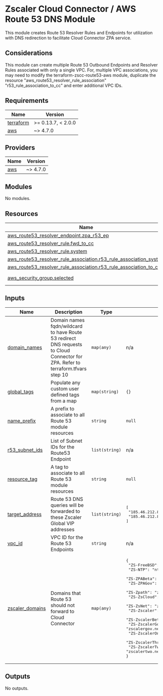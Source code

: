 # Zscaler Cloud Connector / AWS Route 53 DNS Module

This module creates Route 53 Resolver Rules and Endpoints for utilization with DNS redirection to facilitate Cloud Connector ZPA service.

## Considerations

This module can create multiple Route 53 Outbound Endpoints and Resolver Rules associated with only a single VPC. For, multiple VPC associations, you may need to modify the terraform-zscc-route53-aws module, duplicate the resource "aws_route53_resolver_rule_association" "r53_rule_association_to_cc" and enter additional VPC IDs.

<!-- BEGINNING OF PRE-COMMIT-TERRAFORM DOCS HOOK -->
## Requirements

| Name | Version |
|------|---------|
| <a name="requirement_terraform"></a> [terraform](#requirement\_terraform) | >= 0.13.7, < 2.0.0 |
| <a name="requirement_aws"></a> [aws](#requirement\_aws) | ~> 4.7.0 |

## Providers

| Name | Version |
|------|---------|
| <a name="provider_aws"></a> [aws](#provider\_aws) | ~> 4.7.0 |

## Modules

No modules.

## Resources

| Name | Type |
|------|------|
| [aws_route53_resolver_endpoint.zpa_r53_ep](https://registry.terraform.io/providers/hashicorp/aws/latest/docs/resources/route53_resolver_endpoint) | resource |
| [aws_route53_resolver_rule.fwd_to_cc](https://registry.terraform.io/providers/hashicorp/aws/latest/docs/resources/route53_resolver_rule) | resource |
| [aws_route53_resolver_rule.system](https://registry.terraform.io/providers/hashicorp/aws/latest/docs/resources/route53_resolver_rule) | resource |
| [aws_route53_resolver_rule_association.r53_rule_association_system](https://registry.terraform.io/providers/hashicorp/aws/latest/docs/resources/route53_resolver_rule_association) | resource |
| [aws_route53_resolver_rule_association.r53_rule_association_to_cc](https://registry.terraform.io/providers/hashicorp/aws/latest/docs/resources/route53_resolver_rule_association) | resource |
| [aws_security_group.selected](https://registry.terraform.io/providers/hashicorp/aws/latest/docs/data-sources/security_group) | data source |

## Inputs

| Name | Description | Type | Default | Required |
|------|-------------|------|---------|:--------:|
| <a name="input_domain_names"></a> [domain\_names](#input\_domain\_names) | Domain names fqdn/wildcard to have Route 53 redirect DNS requests to Cloud Connector for ZPA. Refer to terraform.tfvars step 10 | `map(any)` | n/a | yes |
| <a name="input_global_tags"></a> [global\_tags](#input\_global\_tags) | Populate any custom user defined tags from a map | `map(string)` | `{}` | no |
| <a name="input_name_prefix"></a> [name\_prefix](#input\_name\_prefix) | A prefix to associate to all Route 53 module resources | `string` | `null` | no |
| <a name="input_r53_subnet_ids"></a> [r53\_subnet\_ids](#input\_r53\_subnet\_ids) | List of Subnet IDs for the Route53 Endpoint | `list(string)` | n/a | yes |
| <a name="input_resource_tag"></a> [resource\_tag](#input\_resource\_tag) | A tag to associate to all Route 53 module resources | `string` | `null` | no |
| <a name="input_target_address"></a> [target\_address](#input\_target\_address) | Route 53 DNS queries will be forwarded to these Zscaler Global VIP addresses | `list(string)` | <pre>[<br>  "185.46.212.88",<br>  "185.46.212.89"<br>]</pre> | no |
| <a name="input_vpc_id"></a> [vpc\_id](#input\_vpc\_id) | VPC ID for the Route 53 Endpoints | `string` | n/a | yes |
| <a name="input_zscaler_domains"></a> [zscaler\_domains](#input\_zscaler\_domains) | Domains that Route 53 should not forward to Cloud Connector | `map(any)` | <pre>{<br>  "ZS-FreeBSD": "freebsd.org",<br>  "ZS-NTP": "ntp.org",<br>  "ZS-ZPABeta": "zpabeta.net",<br>  "ZS-ZPAGov": "zpagov.net",<br>  "ZS-Zpath": "zpath.net",<br>  "ZS-ZsCloud": "zscloud.net",<br>  "ZS-ZsNet": "zscaler.net",<br>  "ZS-Zscaler": "zscaler.com",<br>  "ZS-ZscalerBeta": "zscalerbeta.net",<br>  "ZS-ZscalerGov": "zscalergov.net",<br>  "ZS-ZscalerOne": "zscalerone.net",<br>  "ZS-ZscalerThree": "zscalerthree.net",<br>  "ZS-ZscalerTwo": "zscalertwo.net"<br>}</pre> | no |

## Outputs

No outputs.
<!-- END OF PRE-COMMIT-TERRAFORM DOCS HOOK -->
